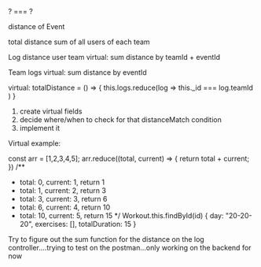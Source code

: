 


? === ?

distance of Event 

total distance sum
of all users
of each team


Log
  distance
  user
  team
  virtual: sum distance by teamId + eventId

Team
  logs
  virtual: sum distance by eventId


virtual: totalDistance = () => {
  this.logs.reduce(log => this._id === log.teamId )
}


1. create virtual fields
2. decide where/when to check for that distanceMatch condition
3. implement it


Virtual example:

const arr = [1,2,3,4,5];
arr.reduce((total, current) => {
  return total + current;
})
/**
 * total: 0, current: 1, return 1
 * total: 1, current: 2, return 3
 * total: 3, current: 3, return 6
 * total: 6, current: 4, return 10
 * total: 10, current: 5, return 15
 */
 Workout.this.findById(id)
{
  day: "20-20-20",
  exercises: [],
  totalDuration: 15
}


Try to figure out the sum function for the distance on the log controller....trying to test on the postman...only working on the backend for now
